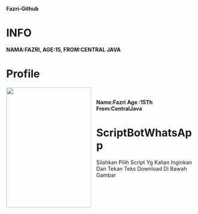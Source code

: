 **Fazri-Github**
# INFO

 **NAMA:FAZRI, AGE:15, FROM:CENTRAL JAVA**
 
# Profile

<div class="separator" style="clear: both; text-align: center;"><a href="https://blogger.googleusercontent.com/img/a/AVvXsEg20Jnaw8CINOq7bp_feCdsPCGQdSxIWGwKTZQhOpngF5JkF5j4lQoMAlXF8ClLyjQGVwI8ouRWTMbnX0aByF7SCg_QaWWyGxDRbu_svN_i9dCJm-sKU_CaHGDq2GoHVgxXSl0V9vZ3mcT5Y3r6g_kSNnqagjxpdJksCfjMc5hRk35qWfcz8-GMZCAy=s1040" style="clear: left; float: left; margin-bottom: 1em; margin-right: 1em;"><img border="0" data-original-height="1040" data-original-width="736" height="320" src="https://blogger.googleusercontent.com/img/a/AVvXsEg20Jnaw8CINOq7bp_feCdsPCGQdSxIWGwKTZQhOpngF5JkF5j4lQoMAlXF8ClLyjQGVwI8ouRWTMbnX0aByF7SCg_QaWWyGxDRbu_svN_i9dCJm-sKU_CaHGDq2GoHVgxXSl0V9vZ3mcT5Y3r6g_kSNnqagjxpdJksCfjMc5hRk35qWfcz8-GMZCAy=s320" width="226" /></a></div><br />

**Name:Fazri** <span> </span>
**Age :15Th** <span> </span>
**From:CentralJava** <span> </span>
#
#

 
    
 






# ScriptBotWhatsApp
Silahkan Pilih Script Yg Kalian Inginkan Dan Tekan Teks Download Di Bawah Gambar <p>
 
 
